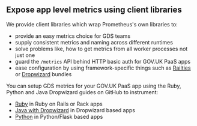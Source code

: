## Expose app level metrics using client libraries

We provide client libraries which wrap Prometheus's own libraries to:

- provide an easy metrics choice for GDS teams
- supply consistent metrics and naming across different runtimes
- solve problems like, how to get metrics from all worker processes not just one
- guard the `/metrics` API behind HTTP basic auth for GOV.UK PaaS apps
- ease configuration by using framework-specific things such as [Railties](https://github.com/rails/rails/tree/master/railties) or [Dropwizard](https://www.dropwizard.io/1.3.2/docs/) bundles

You can setup GDS metrics for your GOV.UK PaaS app using the Ruby, Python and Java Dropwizard guides on GitHub to instrument:

- [Ruby](https://github.com/alphagov/gds_metrics_ruby) in Ruby on Rails or Rack apps
- [Java with Dropwizard](https://github.com/alphagov/gds_metrics_dropwizard)  in Dropwizard based apps
- [Python](https://github.com/alphagov/gds_metrics_python) in Python/Flask based apps
